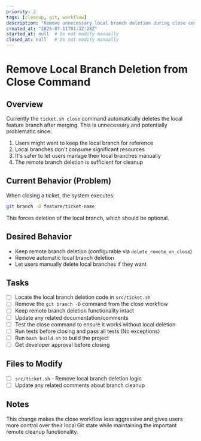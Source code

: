 ```yaml
---
priority: 2
tags: [cleanup, git, workflow]
description: "Remove unnecessary local branch deletion during close command"
created_at: "2025-07-11T01:32:28Z"
started_at: null  # Do not modify manually
closed_at: null   # Do not modify manually
---
```


# Remove Local Branch Deletion from Close Command

## Overview

Currently the `ticket.sh close` command automatically deletes the local feature branch after merging. This is unnecessary and potentially problematic since:

1. Users might want to keep the local branch for reference
2. Local branches don't consume significant resources
3. It's safer to let users manage their local branches manually
4. The remote branch deletion is sufficient for cleanup

## Current Behavior (Problem)

When closing a ticket, the system executes:
```bash
git branch -D feature/ticket-name
```

This forces deletion of the local branch, which should be optional.

## Desired Behavior

- Keep remote branch deletion (configurable via `delete_remote_on_close`)
- Remove automatic local branch deletion
- Let users manually delete local branches if they want

## Tasks

- [ ] Locate the local branch deletion code in `src/ticket.sh`
- [ ] Remove the `git branch -D` command from the close workflow
- [ ] Keep remote branch deletion functionality intact
- [ ] Update any related documentation/comments
- [ ] Test the close command to ensure it works without local deletion
- [ ] Run tests before closing and pass all tests (No exceptions)
- [ ] Run `bash build.sh` to build the project
- [ ] Get developer approval before closing

## Files to Modify

- [ ] `src/ticket.sh` - Remove local branch deletion logic
- [ ] Update any related comments about branch cleanup

## Notes

This change makes the close workflow less aggressive and gives users more control over their local Git state while maintaining the important remote cleanup functionality.
